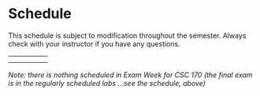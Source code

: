 # 		Schedule
This schedule is subject to modification throughout the semester. Always check with your instructor if you have any questions.

|      |      |      |      |      |
| ---- | ---- | ---- | ---- | ---- |
|      |      |      |      |      |
|      |      |      |      |      |

*Note: there is nothing scheduled in Exam Week for CSC 170 (the final exam is in the regularly scheduled labs ...see the schedule, above)*